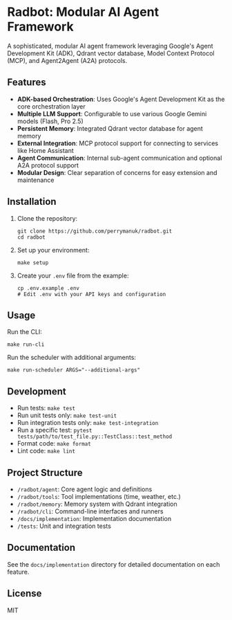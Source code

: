 # Radbot: Modular AI Agent Framework

A sophisticated, modular AI agent framework leveraging Google's Agent Development Kit (ADK), Qdrant vector database, Model Context Protocol (MCP), and Agent2Agent (A2A) protocols.

## Features

- **ADK-based Orchestration**: Uses Google's Agent Development Kit as the core orchestration layer
- **Multiple LLM Support**: Configurable to use various Google Gemini models (Flash, Pro 2.5)
- **Persistent Memory**: Integrated Qdrant vector database for agent memory
- **External Integration**: MCP protocol support for connecting to services like Home Assistant
- **Agent Communication**: Internal sub-agent communication and optional A2A protocol support
- **Modular Design**: Clear separation of concerns for easy extension and maintenance

## Installation

1. Clone the repository:
   ```
   git clone https://github.com/perrymanuk/radbot.git
   cd radbot
   ```

2. Set up your environment:
   ```
   make setup
   ```

3. Create your `.env` file from the example:
   ```
   cp .env.example .env
   # Edit .env with your API keys and configuration
   ```

## Usage

Run the CLI:
```
make run-cli
```

Run the scheduler with additional arguments:
```
make run-scheduler ARGS="--additional-args"
```

## Development

- Run tests: `make test`
- Run unit tests only: `make test-unit`
- Run integration tests only: `make test-integration`
- Run a specific test: `pytest tests/path/to/test_file.py::TestClass::test_method`
- Format code: `make format`
- Lint code: `make lint`

## Project Structure

- `/radbot/agent`: Core agent logic and definitions
- `/radbot/tools`: Tool implementations (time, weather, etc.)
- `/radbot/memory`: Memory system with Qdrant integration
- `/radbot/cli`: Command-line interfaces and runners
- `/docs/implementation`: Implementation documentation
- `/tests`: Unit and integration tests

## Documentation

See the `docs/implementation` directory for detailed documentation on each feature.

## License

MIT